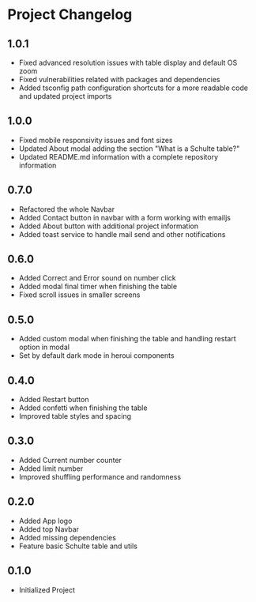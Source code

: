 # Project Changelog

## 1.0.1

-   Fixed advanced resolution issues with table display and default OS zoom
-   Fixed vulnerabilities related with packages and dependencies
-   Added tsconfig path configuration shortcuts for a more readable code and updated project imports

## 1.0.0

-   Fixed mobile responsivity issues and font sizes
-   Updated About modal adding the section "What is a Schulte table?"
-   Updated README.md information with a complete repository information

## 0.7.0

-   Refactored the whole Navbar
-   Added Contact button in navbar with a form working with emailjs
-   Added About button with additional project information
-   Added toast service to handle mail send and other notifications

## 0.6.0

-   Added Correct and Error sound on number click
-   Added modal final timer when finishing the table
-   Fixed scroll issues in smaller screens

## 0.5.0

-   Added custom modal when finishing the table and handling restart option in modal
-   Set by default dark mode in heroui components

## 0.4.0

-   Added Restart button
-   Added confetti when finishing the table
-   Improved table styles and spacing

## 0.3.0

-   Added Current number counter
-   Added limit number
-   Improved shuffling performance and randomness

## 0.2.0

-   Added App logo
-   Added top Navbar
-   Added missing dependencies
-   Feature basic Schulte table and utils

## 0.1.0

-   Initialized Project

